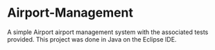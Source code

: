 # Airport-Management
A simple Airport airport management system with the associated tests provided.
This project was done in Java on the Eclipse IDE.
